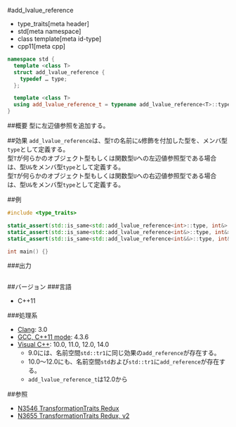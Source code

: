 #add_lvalue_reference
* type_traits[meta header]
* std[meta namespace]
* class template[meta id-type]
* cpp11[meta cpp]

```cpp
namespace std {
  template <class T>
  struct add_lvalue_reference {
    typedef … type;
  };

  template <class T>
  using add_lvalue_reference_t = typename add_lvalue_reference<T>::type; // C++14
}
```

##概要
型に左辺値参照を追加する。


##効果
`add_lvalue_reference`は、型`T`の名前に`&`修飾を付加した型を、メンバ型`type`として定義する。  
型`T`が何らかのオブジェクト型もしくは関数型`U`への左辺値参照型である場合は、型`U&`をメンバ型`type`として定義する。  
型`T`が何らかのオブジェクト型もしくは関数型`U`への右辺値参照型である場合は、型`U&`をメンバ型`type`として定義する。  


##例
```cpp
#include <type_traits>

static_assert(std::is_same<std::add_lvalue_reference<int>::type, int&>::value, "transform int to int&");
static_assert(std::is_same<std::add_lvalue_reference<int&>::type, int&>::value, "transform int& to int&");
static_assert(std::is_same<std::add_lvalue_reference<int&&>::type, int&>::value, "transform int&& to int&");

int main() {}
```

###出力
```
```

##バージョン
###言語
- C++11

###処理系
- [Clang](/implementation.md#clang): 3.0
- [GCC, C++11 mode](/implementation.md#gcc): 4.3.6
- [Visual C++](/implementation.md#visual_cpp): 10.0, 11.0, 12.0, 14.0
	- 9.0には、名前空間`std::tr1`に同じ効果の`add_reference`が存在する。
	- 10.0～12.0にも、名前空間`std`および`std::tr1`に`add_reference`が存在する。
	- `add_lvalue_reference_t`は12.0から


##参照
- [N3546 TransformationTraits Redux](http://www.open-std.org/jtc1/sc22/wg21/docs/papers/2013/n3546.pdf)
- [N3655 TransformationTraits Redux, v2](http://www.open-std.org/jtc1/sc22/wg21/docs/papers/2013/n3655.pdf)

